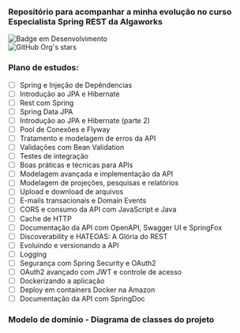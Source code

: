 ### Repositório para acompanhar a minha evolução no curso Especialista Spring REST da Algaworks
![Badge em Desenvolvimento](http://img.shields.io/static/v1?label=STATUS&message=EM%20DESENVOLVIMENTO&color=GREEN&style=for-the-badge)<br>
![GitHub Org's stars](https://img.shields.io/github/stars/Rayane420?style=social)

### Plano de estudos: 
- [ ] Spring e Injeção de Depêndencias 
- [ ] Introdução ao JPA e Hibernate 
- [ ] Rest com Spring
- [ ] Spring Data JPA
- [ ] Introdução ao JPA e Hibernate (parte 2)
- [ ] Pool de Conexões e Flyway
- [ ] Tratamento e modelagem de erros da API
- [ ] Validações com Bean Validation
- [ ] Testes de integração
- [ ] Boas práticas e técnicas para APIs
- [ ] Modelagem avançada e implementação da API
- [ ] Modelagem de projeções, pesquisas e relatórios
- [ ] Upload e download de arquivos
- [ ] E-mails transacionais e Domain Events
- [ ] CORS e consumo da API com JavaScript e Java
- [ ] Cache de HTTP
- [ ] Documentação da API com OpenAPI, Swagger UI e SpringFox
- [ ] Discoverability e HATEOAS: A Glória do REST
- [ ] Evoluindo e versionando a API
- [ ] Logging
- [ ] Segurança com Spring Security e OAuth2
- [ ] OAuth2 avançado com JWT e controle de acesso
- [ ] Dockerizando a aplicação
- [ ] Deploy em containers Docker na Amazon
- [ ] Documentação da API com SpringDoc

### Modelo de domínio - Diagrama de classes do projeto
